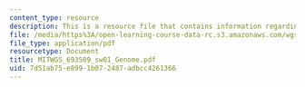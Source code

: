```yaml
---
content_type: resource
description: This is a resource file that contains information regarding genome.
file: /media/https%3A/open-learning-course-data-rc.s3.amazonaws.com/wgs-693-gender-race-and-the-complexities-of-science-and-technology-a-problem-based-learning-experiment-spring-2009/7d51ab75e8991b072487adbcc4261366_MITWGS_693S09_sw01_Genome.pdf
file_type: application/pdf
resourcetype: Document
title: MITWGS_693S09_sw01_Genome.pdf
uid: 7d51ab75-e899-1b07-2487-adbcc4261366
---
```

